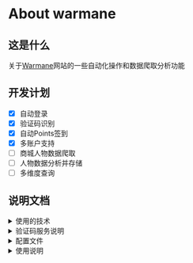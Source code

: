 # About warmane

## 这是什么
关于[Warmane](https://www.warmane.com/)网站的一些自动化操作和数据爬取分析功能

## 开发计划
+ [x] 自动登录
+ [x] 验证码识别
+ [x] 自动Points签到
+ [x] 多账户支持
+ [ ] 商城人物数据爬取
+ [ ] 人物数据分析并存储
+ [ ] 多维度查询

## 说明文档
<details><summary>使用的技术</summary><p>

  * go language
  * [colly](https://github.com/gocolly/colly/): 轻量和优雅的爬虫框架
  * [2captcha-go](https://github.com/2captcha/2captcha-go): 验证码识别服务SDK
</p></details>


<details><summary>验证码服务说明</summary><p>

自动登录的验证码识别是由[2captcha](https://cn.2captcha.com/)提供的，是一个收费服务，简单来说就是打码平台，支持验证码类型比国内的同类型平台多很多，单次验证价格比国内的也便宜少许。

验证识别recaptchav2类型(warmane网站使用)的验证码费用是一次`0.00299`美元, 折合人民币`0.022`。

此网站分为员工、客户、开发者三个角色，客户和开发者都是使用验证码服务，将待验证的图片或者数字发到网站队列中，员工角色会收到待验证的图片，进行人工验证，角色可以任意切换，我们也可以切换到员工角色去验证识别各种图形码、数字等，赚的还是美元，不过需要1000次成功验证才能提现。涉及到背后人肉验证，所以整个过程是比较耗时的，完成一个账号自动登录并签到，平均需要1 - 2分钟。

通过支付宝充值了5美元，目前还剩4.95美元, debug程序花费了0.05。

注册网站成功后，切换到开发者角色，会自动产生一个API密钥，复制使用即可，前提是账号里有余额。

当然也可以不注册，使用此程序的API密钥，为了防止滥用，API密钥没有公开到github上，如需要可联系我。

![screenshot0](docs/screenshot/img1.png "screenshot0")
![screenshot1](docs/screenshot/img1.png "screenshot1")
![screenshot2](docs/screenshot/img2.png "screenshot2")
![screenshot3](docs/screenshot/img3.png "screenshot3")
</p></details>


<details><summary>配置文件</summary><p>

配置文件`conf.yml`会和可执行程序打包在一起,默认的配置文件无法运行,需要修改以下两项配置,其他配置不用修改

`captchaApiKey`: 验证码识别服务的API密钥  

`accounts`: 登录warmane网站的账号和密码,可配置多个  

默认配置：
```yaml
captchaApiKey: 2captcha_api_key

accounts:
  - username: your-username
    password: your-password
  - username: your-username
    password: your-password
```
修改成：
```yaml
captchaApiKey: c8a6xxxxxxxxxxxxxxxxxa80de

accounts:
  - username: your-username
    password: your-password
```
captchaApiKey配置项，注册[2captcha](https://cn.2captcha.com/)成功后，切换到开发者，复制API密钥到配置文件中
![screenshot4](docs/screenshot/img4.png "screenshot4")
![screenshot5](docs/screenshot/img5.png "screenshot5")

以上配置只配置了一个账号密码，按yml配置文件规范，注意不要漏掉配置项冒号后面的空格  
如username:` username`
</p></details>


<details><summary>使用说明</summary><p>

* 不支持开通二次验证的账号，Google Auth验证器或邮箱验证
* 下载[https://github.com/zJiaJun/warmane/releases/](https://github.com/zJiaJun/warmane/releases/)最新的release
包，根据自己的操作系统选择，这里以windows_x86_64.zip为例子说明
* 下载并解压，这里的目录是`D:\Download\warmane_0.1.1_Windows_x86_64`
  ![screenshot6](docs/screenshot/img6.png "screenshot6")
* 修改解压出来的conf.yml配置文件
* 打开windows的控制台程序，进入到下载解压的目录 `cd D:\Download\warmane_0.1.1_Windows_x86_64\`
* 运行程序`.\warmane_0.1.1.exe ---alsologtostderr=true`，等待程序运行结束
  ![screenshot7](docs/screenshot/img7.png "screenshot7")
</p></details>
